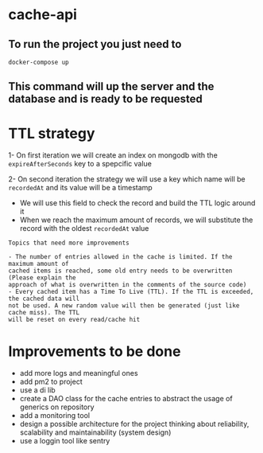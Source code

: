 # cache-api

## To run the project you just need to

```
docker-compose up
```

## This command will up the server and the database and is ready to be requested


# TTL strategy

1- On first iteration we will create an index on mongodb with the `expireAfterSeconds` key to a spepcific value

2- On second iteration the strategy we will use a key which name will be `recordedAt` and its value will be a timestamp
  - We will use this field to check the record and build the TTL logic around it
  - When we reach the maximum amount of records, we will substitute the record with the oldest `recordedAt` value

```
Topics that need more improvements

- The number of entries allowed in the cache is limited. If the maximum amount of
cached items is reached, some old entry needs to be overwritten (Please explain the
approach of what is overwritten in the comments of the source code)
- Every cached item has a Time To Live (TTL). If the TTL is exceeded, the cached data will
not be used. A new random value will then be generated (just like cache miss). The TTL
will be reset on every read/cache hit
```

# Improvements to be done

- add more logs and meaningful ones
- add pm2 to project
- use a di lib
- create a DAO class for the cache entries to abstract the usage of generics on repository
- add a monitoring tool
- design a possible architecture for the project thinking about reliability, scalability and maintainability (system design)
- use a loggin tool like sentry